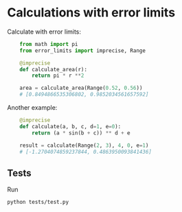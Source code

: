 # Calculations with error limits

Calculate with error limits:


```python
    from math import pi
    from error_limits import imprecise, Range

    @imprecise
    def calculate_area(r):
        return pi * r **2

    area = calculate_area(Range(0.52, 0.56))
    # [0.8494866535306802, 0.9852034561657592]
```

Another example:

```python
    @imprecise
    def calculate(a, b, c, d=1, e=0):
        return (a * sin(b + c)) ** d + e

    result = calculate(Range(2, 3), 4, 0, e=1)
    # [-1.2704074859237844, 0.4863950093841436]
```

## Tests

Run

    python tests/test.py
